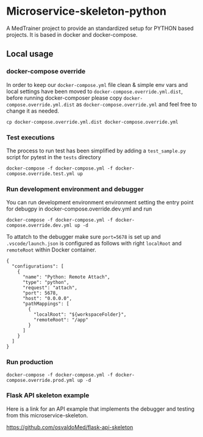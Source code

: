 # Microservice-skeleton-python
A MedTrainer project to provide an standardized setup for PYTHON based projects. It is based in docker and docker-compose.

## Local usage


### docker-compose override
In order to keep our `docker-compose.yml` file clean & simple env vars and
local settings have been moved to `docker-compose.override.yml.dist`, before
running docker-composer please copy `docker-compose.override.yml.dist` as
`docker-compose.override.yml` and feel free to change it as needed.
```
cp docker-compose.override.yml.dist docker-compose.override.yml
```

### Test executions
The process to run test has been simplified by adding a `test_sample.py` script for pytest in the `tests` directory

```
docker-compose -f docker-compose.yml -f docker-compose.override.test.yml up
```



### Run development environment and debugger
You can run development environment environment setting the entry point for debugpy in docker-compose.override.dev.yml and run

```
docker-compose -f docker-compose.yml -f docker-compose.override.dev.yml up -d
```
To attatch to the debugger make sure `port=5678` is set up and `.vscode/launch.json` is configured as follows with right `localRoot` and `remoteRoot` within Docker container.
```
{
  "configurations": [
    {
      "name": "Python: Remote Attach",
      "type": "python",
      "request": "attach",
      "port": 5678,
      "host": "0.0.0.0",
      "pathMappings": [
        {
          "localRoot": "${workspaceFolder}",
          "remoteRoot": "/app"
        }
      ]
    }
  ]
}

```

### Run production

```
docker-compose -f docker-compose.yml -f docker-compose.override.prod.yml up -d
```

### Flask API skeleton example

Here is a link for an API example that implements the debugger and testing from this microservice-skeleton.

https://github.com/osvaldoMed/flask-api-skeleton

